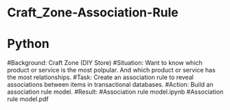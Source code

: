 # Craft_Zone-Association-Rule

# Python


#Background: Craft Zone (DIY Store)
#Situation: Want to know which product or service is the most polpular. And which product or service has the most relationships.
#Task: Create an association rule to reveal associations between items in transactional databases.
#Action: Build an association rule model.
#Result:
#Association rule model.ipynb
#Association rule model.pdf

